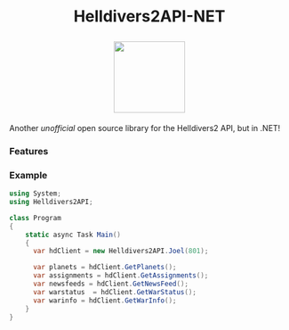 
<h1 align="center">
  <p align="center">Helldivers2API-NET</p>
  <a href="#">
    <img
      height="128"
      width="128"
      src="Helldivers2API-NET/hdlogo.png"
      >
  </a>
</h1>

Another *unofficial* open source library for the Helldivers2 API, but in .NET!

### Features

### Example

```csharp
using System;
using Helldivers2API;

class Program
{
    static async Task Main()
    {
      var hdClient = new Helldivers2API.Joel(801);

      var planets = hdClient.GetPlanets();
      var assignments = hdClient.GetAssignments();
      var newsfeeds = hdClient.GetNewsFeed();
      var warstatus  = hdClient.GetWarStatus();
      var warinfo = hdClient.GetWarInfo();  
    }
}
```
